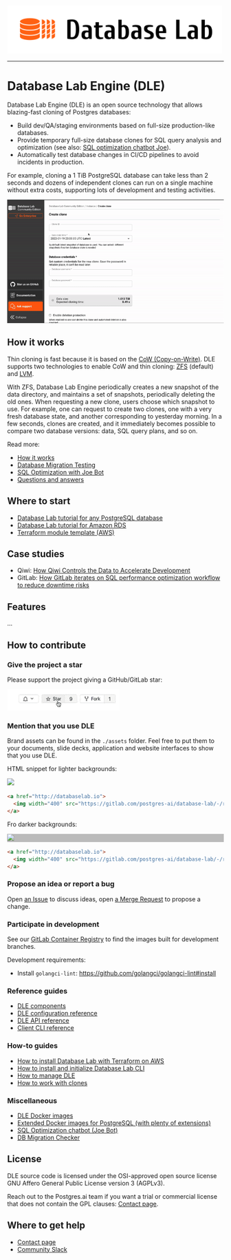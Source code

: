 <p><img width="500" src="./assets/dle.svg" border="0" /></p>

---

# Database Lab Engine (DLE)
Database Lab Engine (DLE) is an open source technology that allows blazing-fast cloning of Postgres databases:

- Build dev/QA/staging environments based on full-size production-like databases.
- Provide temporary full-size database clones for SQL query analysis and optimization (see also: [SQL optimization chatbot Joe](https://gitlab.com/postgres-ai/joe)).
- Automatically test database changes in CI/CD pipelines to avoid incidents in production.

For example, cloning a 1 TiB PostgreSQL database can take less than 2 seconds and dozens of independent clones can run on a single machine without extra costs, supporting lots of development and testing activities.

<p><img src="./assets/dle-demo-animated.gif" border="0" /></p>

## How it works
Thin cloning is fast because it is based on the [CoW (Copy-on-Write)](https://en.wikipedia.org/wiki/Copy-on-write#In_computer_storage). DLE supports two technologies to enable CoW and thin cloning: [ZFS](https://en.wikipedia.org/wiki/ZFS) (default) and [LVM](https://en.wikipedia.org/wiki/Logical_Volume_Manager_(Linux)).

With ZFS, Database Lab Engine periodically creates a new snapshot of the data directory, and maintains a set of snapshots, periodically deleting the old ones. When requesting a new clone, users choose which snapshot to use. For example, one can request to create two clones, one with a very fresh database state, and another corresponding to yesterday morning. In a few seconds, clones are created, and it immediately becomes possible to compare two database versions: data, SQL query plans, and so on.

Read more:
- [How it works](https://postgres.ai/products/how-it-works)
- [Database Migration Testing](https://postgres.ai/products/database-migration-testing)
- [SQL Optimization with Joe Bot](https://postgres.ai/products/joe)
- [Questions and answers](https://postgres.ai/docs/questions-and-answers)

## Where to start
- [Database Lab tutorial for any PostgreSQL database](https://postgres.ai/docs/tutorials/database-lab-tutorial)
- [Database Lab tutorial for Amazon RDS](https://postgres.ai/docs/tutorials/database-lab-tutorial-amazon-rds)
- [Terraform module template (AWS)](https://postgres.ai/docs/how-to-guides/administration/install-database-lab-with-terraform)

## Case studies
- Qiwi: [How Qiwi Controls the Data to Accelerate Development](https://postgres.ai/resources/case-studies/qiwi)
- GitLab: [How GitLab iterates on SQL performance optimization workflow to reduce downtime risks](https://postgres.ai/resources/case-studies/gitlab)

## Features
...

## How to contribute
### Give the project a star
Please support the project giving a GitHub/GitLab star:

![Add a star](./assets/star.gif)

### Mention that you use DLE
Brand assets can be found in the `./assets` folder. Feel free to put them to your documents, slide decks, application and website interfaces to show that you use DLE.

HTML snippet for lighter backgrounds:
<p>
  <img width="400" src="https://gitlab.com/postgres-ai/database-lab/-/raw/rework-readme/assets/powered-by-dle-for-light-background.svg" />
</p>

```html
<a href="http://databaselab.io">
  <img width="400" src="https://gitlab.com/postgres-ai/database-lab/-/raw/rework-readme/assets/powered-by-dle-for-light-background.svg" />
</a>
```

Fro darker backgrounds:
<p style="background-color: #bbb">
  <img width="400" src="https://gitlab.com/postgres-ai/database-lab/-/raw/rework-readme/assets/powered-by-dle-for-dark-background.svg" />
</p>

```html
<a href="http://databaselab.io">
  <img width="400" src="https://gitlab.com/postgres-ai/database-lab/-/raw/rework-readme/assets/powered-by-dle-for-dark-background.sgv" />
</a>
```

### Propose an idea or report a bug
Open [an Issue](https://gitlab.com/postgres-ai/database-lab/-/issues) to discuss ideas, open [a Merge Request](https://gitlab.com/postgres-ai/database-lab/-/merge_requests) to propose a change.

### Participate in development
See our [GitLab Container Registry](https://gitlab.com/postgres-ai/database-lab/container_registry) to find the images built for development branches.
<!-- TODO: SDK docs -->
<!-- TODO: Contribution guideline -->
<!-- TODO: Community contributions, dev and non-dev -->
<!-- TODO: Code of conduct for community -->

Development requirements:
- Install `golangci-lint`: https://github.com/golangci/golangci-lint#install

### Reference guides
- [DLE components](https://postgres.ai/docs/reference-guides/database-lab-engine-components)
- [DLE configuration reference](https://postgres.ai/docs/database-lab/config-reference)
- [DLE API reference](https://postgres.ai/swagger-ui/dblab/)
- [Client CLI reference](https://postgres.ai/docs/database-lab/cli-reference)

### How-to guides
- [How to install Database Lab with Terraform on AWS](https://postgres.ai/docs/how-to-guides/administration/install-database-lab-with-terraform)
- [How to install and initialize Database Lab CLI](https://postgres.ai/docs/guides/cli/cli-install-init)
- [How to manage DLE](https://postgres.ai/docs/how-to-guides/administration)
- [How to work with clones](https://postgres.ai/docs/how-to-guides/cloning)

### Miscellaneous
- [DLE Docker images](https://hub.docker.com/r/postgresai/dblab-server)
- [Extended Docker images for PostgreSQL (with plenty of extensions)](https://hub.docker.com/r/postgresai/extended-postgres)
- [SQL Optimization chatbot (Joe Bot)](https://postgres.ai/docs/joe-bot)
- [DB Migration Checker](https://postgres.ai/docs/db-migration-checker)

## License
DLE source code is licensed under the OSI-approved open source license GNU Affero General Public License version 3 (AGPLv3).

Reach out to the Postgres.ai team if you want a trial or commercial license that does not contain the GPL clauses: [Contact page](https://postgres.ai/contact).

## Where to get help
- [Contact page](https://postgres.ai/contact)
- [Community Slack](https://slack.postgres.ai)

<!-- 
## Translations
- ...
-->
